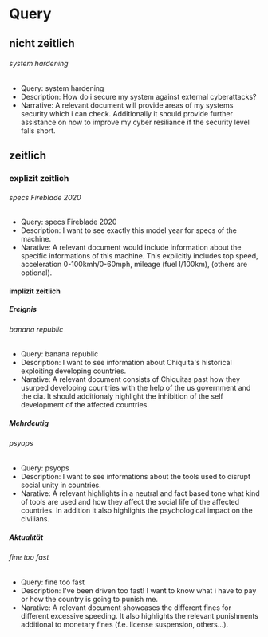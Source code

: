 # Query
## nicht zeitlich
###### system hardening
* Query: 
system hardening
* Description: 
How do i secure my system against external cyberattacks?
* Narrative: 
A relevant document will provide areas of my systems security which i can check.
Additionally it should provide further assistance on how to improve my cyber resiliance if the security level falls short.

## zeitlich
### explizit zeitlich
###### specs Fireblade 2020
* Query:
specs Fireblade 2020
* Description:
I want to see exactly this model year for specs of the machine.
* Narative:
A relevant document would include information about the specific informations of this machine.
This explicitly includes top speed, acceleration 0-100kmh/0-60mph, mileage (fuel l/100km), (others are optional).

#### implizit zeitlich
##### Ereignis
###### banana republic
* Query: 
banana republic
* Description:
I want to see information about Chiquita's historical exploiting developing countries.  
* Narative:
A relevant document consists of Chiquitas past how they usurped developing countries with the help of the us government and the cia.
It should additionaly highlight the inhibition of the self development of the affected countries.
##### Mehrdeutig
###### psyops
* Query: 
psyops
* Description:
I want to see informations about the tools used to disrupt social unity in countries.
* Narative:
A relevant highlights in a neutral and fact based tone what kind of tools are used and how they affect the social life of the affected countries.
In addition it also highlights the psychological impact on the civilians.
##### Aktualität
###### fine too fast
* Query:
fine too fast 
* Description:
I've been driven too fast! I want to know what i have to pay or how the country is going to punish me.
* Narative:
A relevant document showcases the different fines for different excessive speeding.
It also highlights the relevant punishments additional to monetary fines (f.e. license suspension, others...).
